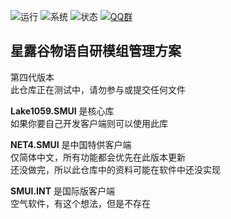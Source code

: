 ![运行](https://img.shields.io/badge/平台-.NET%20Framework%204.8-blue)
![系统](https://img.shields.io/badge/%E7%B3%BB%E7%BB%9F-Windows-blue)
![状态](https://img.shields.io/badge/%E7%8A%B6%E6%80%81-%E5%BC%80%E5%8F%91%E4%B8%AD-blue)
[![QQ群](https://img.shields.io/badge/QQ%20群-789743581-blue)](https://jq.qq.com/?_wv=1027&k=HkRRE5c0)


## 星露谷物语自研模组管理方案
第四代版本  
此仓库正在测试中，请勿参与或提交任何文件

**Lake1059.SMUI** 是核心库  
如果你要自己开发客户端则可以使用此库

**NET4.SMUI** 是中国特供客户端  
仅简体中文，所有功能都会优先在此版本更新  
还没做完，所以此仓库中的资料可能在软件中还没实现

**SMUI.INT** 是国际版客户端  
空气软件，有这个想法，但是不存在